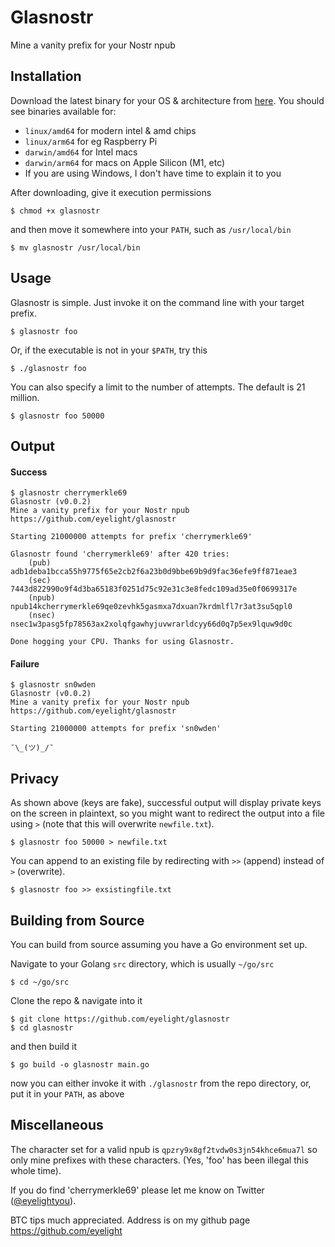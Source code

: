 # Glasnostr
Mine a vanity prefix for your Nostr npub

## Installation
Download the latest binary for your OS & architecture from [here](https://github.com/eyelight/glasnostr/releases). You should see binaries available for:
- `linux/amd64` for modern intel & amd chips
- `linux/arm64` for eg Raspberry Pi
- `darwin/amd64` for Intel macs
- `darwin/arm64` for macs on Apple Silicon (M1, etc)
- If you are using Windows, I don't have time to explain it to you

After downloading, give it execution permissions
```
$ chmod +x glasnostr
```
and then move it somewhere into your `PATH`, such as `/usr/local/bin`
```
$ mv glasnostr /usr/local/bin
```

## Usage
Glasnostr is simple. Just invoke it on the command line with your target prefix. 
```
$ glasnostr foo
```
Or, if the executable is not in your `$PATH`, try this
```
$ ./glasnostr foo
```
You can also specify a limit to the number of attempts. The default is 21 million.
```
$ glasnostr foo 50000
```

## Output

#### Success
```
$ glasnostr cherrymerkle69
Glasnostr (v0.0.2)
Mine a vanity prefix for your Nostr npub
https://github.com/eyelight/glasnostr

Starting 21000000 attempts for prefix 'cherrymerkle69'

Glasnostr found 'cherrymerkle69' after 420 tries:
    (pub)   adb1deba1bcca55h9775f65e2cb2f6a23b0d9bbe69b9d9fac36efe9ff871eae3
    (sec)   7443d822990o9f4d3ba65183f0251d75c92e31c3e8fedc109ad35e0f0699317e
    (npub)  npub14kcherrymerkle69qe0zevhk5gasmxa7dxuan7krdmlfl7r3at3su5qpl0  
    (nsec)  nsec1w3pasg5fp78563ax2xolqfgawhyjuvwrarldcyy66d0q7p5ex9lquw9d0c

Done hogging your CPU. Thanks for using Glasnostr.
```

#### Failure
```
$ glasnostr sn0wden
Glasnostr (v0.0.2)
Mine a vanity prefix for your Nostr npub
https://github.com/eyelight/glasnostr

Starting 21000000 attempts for prefix 'sn0wden'

¯\_(ツ)_/¯
```

## Privacy
As shown above (keys are fake), successful output will display private keys on the screen in plaintext, so you might want to redirect the output into a file using `>` (note that this will overwrite `newfile.txt`).
```
$ glasnostr foo 50000 > newfile.txt
```
You can append to an existing file by redirecting with `>>` (append) instead of `>` (overwrite). 
```
$ glasnostr foo >> exsistingfile.txt
```

## Building from Source
You can build from source assuming you have a Go environment set up.

Navigate to your Golang `src` directory, which is usually `~/go/src`
```
$ cd ~/go/src
```
Clone the repo & navigate into it
```
$ git clone https://github.com/eyelight/glasnostr
$ cd glasnostr
```
and then build it
```
$ go build -o glasnostr main.go
```
now you can either invoke it with `./glasnostr` from the repo directory, or, put it in your `PATH`, as above



## Miscellaneous
The character set for a valid npub is `qpzry9x8gf2tvdw0s3jn54khce6mua7l` so only mine prefixes with these characters. (Yes, 'foo' has been illegal this whole time). 

If you do find 'cherrymerkle69' please let me know on Twitter ([@eyelightyou](https://twitter.com/eyelightyou)).

BTC tips much appreciated. Address is on my github page https://github.com/eyelight